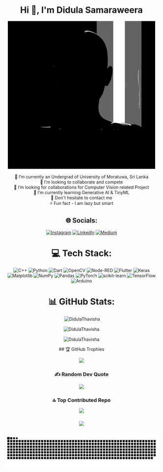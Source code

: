 <h1 align="center">Hi 👋, I'm Didula Samaraweera</h1>

<div align="center">

![image](giphy.gif)
</div>

<div align="center">


🔭 I’m currently an Undergrad of University of Moratuwa, Sri Lanka<br>👯 I’m looking to collaborate and compete<br>🤝 I’m looking for collaborations for Computer Vision related Project<br>🌱 I’m currently learning Generative AI & TinyML<br>💬 Don't hesitate to contact me <br>⚡ Fun fact - I am lazy but smart


## 🌐 Socials:
[![Instagram](https://img.shields.io/badge/Instagram-%23E4405F.svg?logo=Instagram&logoColor=white)](https://instagram.com/didula_thavisha_plus) [![LinkedIn](https://img.shields.io/badge/LinkedIn-%230077B5.svg?logo=linkedin&logoColor=white)](https://linkedin.com/in/didula-thavisha-07a7b11b2) [![Medium](https://img.shields.io/badge/Medium-12100E?logo=medium&logoColor=white)](https://medium.com/@didulathavishaplus) 

# 💻 Tech Stack:
![C++](https://img.shields.io/badge/c++-%2300599C.svg?style=for-the-badge&logo=c%2B%2B&logoColor=white) ![Python](https://img.shields.io/badge/python-3670A0?style=for-the-badge&logo=python&logoColor=ffdd54) ![Dart](https://img.shields.io/badge/dart-%230175C2.svg?style=for-the-badge&logo=dart&logoColor=white) ![OpenCV](https://img.shields.io/badge/opencv-%23white.svg?style=for-the-badge&logo=opencv&logoColor=white) ![Node-RED](https://img.shields.io/badge/Node--RED-%238F0000.svg?style=for-the-badge&logo=node-red&logoColor=white) ![Flutter](https://img.shields.io/badge/Flutter-%2302569B.svg?style=for-the-badge&logo=Flutter&logoColor=white) ![Keras](https://img.shields.io/badge/Keras-%23D00000.svg?style=for-the-badge&logo=Keras&logoColor=white) ![Matplotlib](https://img.shields.io/badge/Matplotlib-%23ffffff.svg?style=for-the-badge&logo=Matplotlib&logoColor=black) ![NumPy](https://img.shields.io/badge/numpy-%23013243.svg?style=for-the-badge&logo=numpy&logoColor=white) ![Pandas](https://img.shields.io/badge/pandas-%23150458.svg?style=for-the-badge&logo=pandas&logoColor=white) ![PyTorch](https://img.shields.io/badge/PyTorch-%23EE4C2C.svg?style=for-the-badge&logo=PyTorch&logoColor=white) ![scikit-learn](https://img.shields.io/badge/scikit--learn-%23F7931E.svg?style=for-the-badge&logo=scikit-learn&logoColor=white) ![TensorFlow](https://img.shields.io/badge/TensorFlow-%23FF6F00.svg?style=for-the-badge&logo=TensorFlow&logoColor=white) ![Arduino](https://img.shields.io/badge/-Arduino-00979D?style=for-the-badge&logo=Arduino&logoColor=white)
# 📊 GitHub Stats:

<div align="center">
<p>&nbsp;<img align="center" src="https://github-readme-stats.vercel.app/api?username=DidulaThavisha&theme=tokyonight&show_icons=true&locale=en" alt="DidulaThavisha" /></p>

<p><img align="center" src="https://github-readme-streak-stats.herokuapp.com/?user=DidulaThavisha&theme=tokyonight&" alt="DidulaThavisha" /></p>

<p><img align="center" src="https://github-readme-stats.vercel.app/api/top-langs?username=DidulaThavisha&theme=tokyonight&show_icons=true&locale=en&layout=compact" alt="DidulaThavisha" /></p>
</div>
## 🏆 GitHub Trophies

![](https://github-profile-trophy.vercel.app/?username=DidulaThavisha&theme=radical&no-frame=false&no-bg=true&margin-w=4)

### ✍️ Random Dev Quote
![](https://quotes-github-readme.vercel.app/api?type=horizontal&theme=radical)

### 🔝 Top Contributed Repo
![](https://github-contributor-stats.vercel.app/api?username=DidulaThavisha&limit=5&theme=dark&combine_all_yearly_contributions=true)

###

[![](https://visitcount.itsvg.in/api?id=DidulaThavisha&icon=0&color=0)](https://visitcount.itsvg.in)

<!-- Proudly created with GPRM ( https://gprm.itsvg.in ) -->
<!--<img src="https://raw.githubusercontent.com/DidulaThavisha/DidulaThavisha/output/snake.svg" alt="Snake animation" />-->

###
![image](github-contribution-grid-snake.svg)
